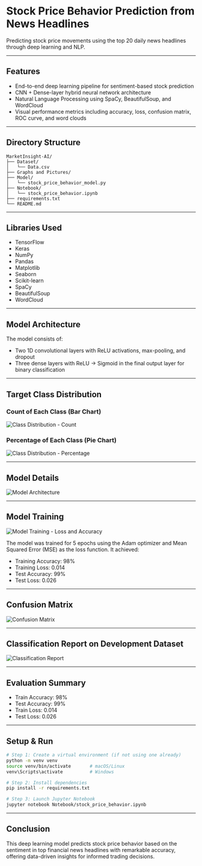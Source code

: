 # Stock Price Behavior Prediction from News Headlines

Predicting stock price movements using the top 20 daily news headlines through deep learning and NLP.

---

## Features

- End-to-end deep learning pipeline for sentiment-based stock prediction
- CNN + Dense-layer hybrid neural network architecture
- Natural Language Processing using SpaCy, BeautifulSoup, and WordCloud
- Visual performance metrics including accuracy, loss, confusion matrix, ROC curve, and word clouds

---

## Directory Structure

```
MarketInsight-AI/
├── Dataset/
│   └── Data.csv
├── Graphs and Pictures/
├── Model/
│   └── stock_price_behavior_model.py
├── Notebook/
│   └── stock_price_behavior.ipynb
├── requirements.txt
└── README.md
```

---

## Libraries Used

- TensorFlow
- Keras
- NumPy
- Pandas
- Matplotlib
- Seaborn
- Scikit-learn
- SpaCy
- BeautifulSoup
- WordCloud

---

## Model Architecture

The model consists of:
- Two 1D convolutional layers with ReLU activations, max-pooling, and dropout
- Three dense layers with ReLU → Sigmoid in the final output layer for binary classification

---

## Target Class Distribution

### Count of Each Class (Bar Chart)

![Class Distribution - Count](Graphs%20and%20Pictures/Distribution%2Of%20Dependent%20Variable.png)

### Percentage of Each Class (Pie Chart)

![Class Distribution - Percentage](Graphs%20and%20Pictures/Distribution%2Of%20Dependent%20Variable%20In%20Percentage.png)

---

## Model Details

![Model Architecture](Graphs%20and%20Pictures/model.png)

---

## Model Training

![Model Training - Loss and Accuracy](Graphs%20and%20Pictures/loss-accuracy.png)

The model was trained for 5 epochs using the Adam optimizer and Mean Squared Error (MSE) as the loss function. It achieved:

- Training Accuracy: 98%
- Training Loss: 0.014
- Test Accuracy: 99%
- Test Loss: 0.026

---

## Confusion Matrix

![Confusion Matrix](Graphs%20and%20Pictures/Confusion%20Matrix.png)


---

## Classification Report on Development Dataset

![Classification Report](Graphs%20and%20Pictures/Classification%20Report.png)


---

## Evaluation Summary

- Train Accuracy: 98%  
- Test Accuracy: 99%  
- Train Loss: 0.014  
- Test Loss: 0.026  

---

## Setup & Run

```bash
# Step 1: Create a virtual environment (if not using one already)
python -m venv venv
source venv/bin/activate       # macOS/Linux
venv\Scripts\activate          # Windows

# Step 2: Install dependencies
pip install -r requirements.txt

# Step 3: Launch Jupyter Notebook
jupyter notebook Notebook/stock_price_behavior.ipynb
```

---

## Conclusion

This deep learning model predicts stock price behavior based on the sentiment in top financial news headlines with remarkable accuracy, offering data-driven insights for informed trading decisions.
